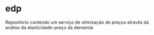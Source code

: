 # edp
Repositório contendo um serviço de otimização de preços através da análise da elasticidade-preço da demanda

